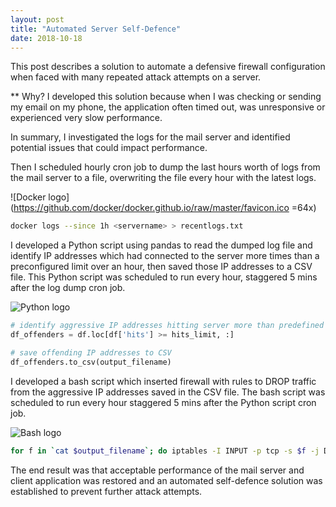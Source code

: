 ```yaml
---
layout: post
title: "Automated Server Self-Defence"
date: 2018-10-18
---
```


This post describes a solution to automate a defensive firewall configuration when faced with many repeated attack attempts on a server.

** Why? 
I developed this solution because when I was checking or sending my email on my phone, the application often timed out, was unresponsive or experienced very slow performance.


In summary, I investigated the logs for the mail server and identified potential issues that could impact performance.

Then I scheduled hourly cron job to dump the last hours worth of logs from the mail server to a file, overwriting the file every hour with the latest logs.

![Docker logo](https://github.com/docker/docker.github.io/raw/master/favicon.ico =64x)

~~~ bash
docker logs --since 1h <servername> > recentlogs.txt

~~~

I developed a Python script using pandas to read the dumped log file and identify IP addresses which had connected to the server more times than a preconfigured limit over an hour, then saved those IP addresses to a CSV file. This Python script was scheduled to run every hour, staggered 5 mins after the log dump cron job.

![Python logo](https://www.python.org/static/favicon.ico)

~~~ python
# identify aggressive IP addresses hitting server more than predefined limit per hour
df_offenders = df.loc[df['hits'] >= hits_limit, :]

# save offending IP addresses to CSV
df_offenders.to_csv(output_filename)

~~~

I developed a bash script which inserted firewall with rules to DROP traffic from the aggressive IP addresses saved in the CSV file. The bash script was scheduled to run every hour staggered 5 mins after the Python script cron job.

![Bash logo](https://github.com/odb/official-bash-logo/raw/master/assets/Logos/Icons/PNG/64x64.png)

~~~ bash
for f in `cat $output_filename`; do iptables -I INPUT -p tcp -s $f -j DROP; done 

~~~

The end result was that acceptable performance of the mail server and client application was restored and an automated self-defence solution was established to prevent further attack attempts.
